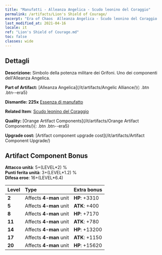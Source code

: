 ```yaml
---
title: "Manufatti - Alleanza Angelica - Scudo leonino del Coraggio"
permalink: /artifacts/Lion's Shield of Courage/
excerpt: "Era of Chaos  Alleanza Angelica - Scudo leonino del Coraggio. Simbolo della potenza militare dei Grifoni. Uno dei componenti dell'Alleanza Angelica."
last_modified_at: 2021-04-16
locale: it
ref: "Lion's Shield of Courage.md"
toc: false
classes: wide
---
```




## Dettagli

 **Descrizione:** Simbolo della potenza militare dei Grifoni. Uno dei componenti dell'Alleanza Angelica.

 **Part of Artifact:** [Alleanza Angelica](/it/artifacts/Angelic Alliance/){: .btn .btn--era5}

 **Dismantle: 225x** [Essenza di manufatto](/it/Items/con_905/)

 **Related Item**: [Scudo leonino del Coraggio](/it/Items/art_151/)

 **Quality:** [Orange Artifact Components](/it/artifacts/Orange Artifact Components/){: .btn .btn--era5}

 **Upgrade cost:** [Artifact component upgrade cost](/it/artifacts/Artifact Component Upgrade/)

## Artifact Component Bonus

  **Attacco unità**: 5+(LEVEL\*2) %<br/>**Punti ferita unità**: 3+(LEVEL\*1.2) %<br/>**Difesa eroe**: 16+(LEVEL\*6.4)

  |  Level  | Type |    Extra bonus  | 
  |:--------|:-----|:----------------| 
  | **2** | Affects **4-man** unit | **HP**: +3310 | 
  | **5** | Affects **4-man** unit | **ATK**: +400 | 
  | **8** | Affects **4-man** unit | **HP**: +7170 | 
  | **11** | Affects **4-man** unit | **ATK**: +780 | 
  | **14** | Affects **4-man** unit | **HP**: +13200 | 
  | **17** | Affects **4-man** unit | **ATK**: +1150 | 
  | **20** | Affects **4-man** unit | **HP**: +15620 | 
